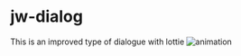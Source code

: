 # jw-dialog
This is an improved type of dialogue with lottie
![animation](https://user-images.githubusercontent.com/98321734/150846752-adc7af2d-aa1f-4f15-ac3f-15dadd9d2eef.gif)
